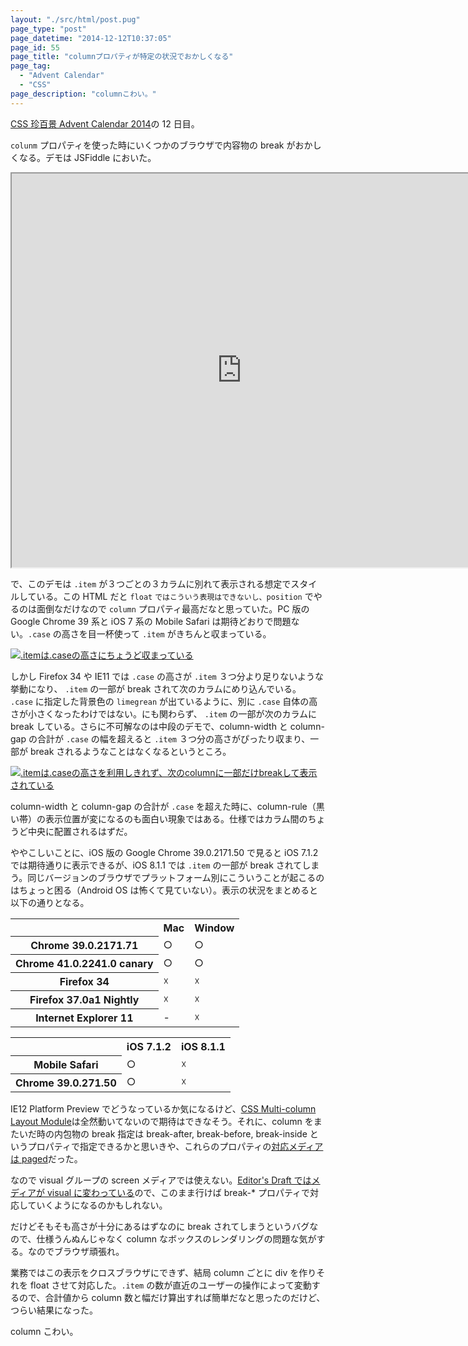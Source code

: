 ```yaml
---
layout: "./src/html/post.pug"
page_type: "post"
page_datetime: "2014-12-12T10:37:05"
page_id: 55
page_title: "columnプロパティが特定の状況でおかしくなる"
page_tag:
  - "Advent Calendar"
  - "CSS"
page_description: "columnこわい。"
---
```


[CSS 珍百景 Advent Calendar 2014](http://www.adventar.org/calendars/341)の 12 日目。

`colunm` プロパティを使った時にいくつかのブラウザで内容物の break がおかしくなる。デモは JSFiddle においた。

<iframe width="736" height="630" src="https://jsfiddle.net/otiext/pcr3pr14/6/embedded/result,html,css/" allowfullscreen></iframe>

で、このデモは `.item` が３つごとの３カラムに別れて表示される想定でスタイルしている。この HTML だと `float` `ではこういう表現はできないし、position` でやるのは面倒なだけなので `column` プロパティ最高だなと思っていた。PC 版の Google Chrome 39 系と iOS 7 系の Mobile Safari は期待どおりで問題ない。`.case` の高さを目一杯使って `.item` がきちんと収まっている。

<a href="/img/column-property-breaking-bug/yep.png"><img src="/img/column-property-breaking-bug/yep.png" alt=".itemは.caseの高さにちょうど収まっている" /></a>

しかし Firefox 34 や IE11 では `.case` の高さが `.item` ３つ分より足りないような挙動になり、 `.item` の一部が break されて次のカラムにめり込んでいる。 `.case` に指定した背景色の `limegrean` が出ているように、別に `.case` 自体の高さが小さくなったわけではない。にも関わらず、 `.item` の一部が次のカラムに break している。さらに不可解なのは中段のデモで、column-width と column-gap の合計が `.case` の幅を超えると `.item` ３つ分の高さがぴったり収まり、一部が break されるようなことはなくなるというところ。

<a href="/img/column-property-breaking-bug/nope.png"><img src="/img/column-property-breaking-bug/nope.png" alt=".itemは.caseの高さを利用しきれず、次のcolumnに一部だけbreakして表示されている" /></a>

column-width と column-gap の合計が `.case` を超えた時に、column-rule（黒い帯）の表示位置が変になるのも面白い現象ではある。仕様ではカラム間のちょうど中央に配置されるはずだ。

ややこしいことに、iOS 版の Google Chrome 39.0.2171.50 で見ると iOS 7.1.2 では期待通りに表示できるが、iOS 8.1.1 では `.item` の一部が break されてしまう。同じバージョンのブラウザでプラットフォーム別にこういうことが起こるのはちょっと困る（Android OS は怖くて見ていない）。表示の状況をまとめると以下の通りとなる。

<table>
  <tr>
    <td></td>
    <th>Mac</th>
    <th>Window</th>
  </tr>
  <tr>
    <th>Chrome 39.0.2171.71</th>
    <td>○</td>
    <td>○</td>
  </tr>
  <tr>
    <th>Chrome 41.0.2241.0 canary</th>
    <td>○</td>
    <td>○</td>
  </tr>
  <tr>
    <th>Firefox 34</th>
    <td>☓</td>
    <td>☓</td>
  </tr>
  <tr>
    <th>Firefox 37.0a1 Nightly</th>
    <td>☓</td>
    <td>☓</td>
  </tr>
  <tr>
    <th>Internet Explorer 11</th>
    <td>-</td>
    <td>☓</td>
  </tr>
</table>

<table>
  <tr>
    <td></td>
    <th>iOS 7.1.2</th>
    <th>iOS 8.1.1</th>
  </tr>
  <tr>
    <th>Mobile Safari</th>
    <td>○</td>
    <td>☓</td>
  </tr>
  <tr>
    <th>Chrome 39.0.271.50</th>
    <td>○</td>
    <td>☓</td>
  </tr>
</table>

IE12 Platform Preview でどうなっているか気になるけど、[CSS Multi-column Layout Module](http://www.w3.org/TR/css3-multicol/)は全然動いてないので期待はできなそう。それに、column をまたいだ時の内包物の break 指定は break-after, break-before, break-inside というプロパティで指定できるかと思いきや、これらのプロパティの[対応メディアは paged](http://www.w3.org/TR/css3-multicol/#break-before-break-after-break-inside)だった。

なので visual グループの screen メディアでは使えない。[Editor's Draft ではメディアが visual に変わっている](http://dev.w3.org/csswg/css-multicol/#break-before-break-after-break-inside)ので、このまま行けば break-\* プロパティで対応していくようになるのかもしれない。

だけどそもそも高さが十分にあるはずなのに break されてしまうというバグなので、仕様うんぬんじゃなく column なボックスのレンダリングの問題な気がする。なのでブラウザ頑張れ。

業務ではこの表示をクロスブラウザにできず、結局 column ごとに div を作りそれを float させて対応した。`.item` の数が直近のユーザーの操作によって変動するので、合計値から column 数と幅だけ算出すれば簡単だなと思ったのだけど、つらい結果になった。

column こわい。
